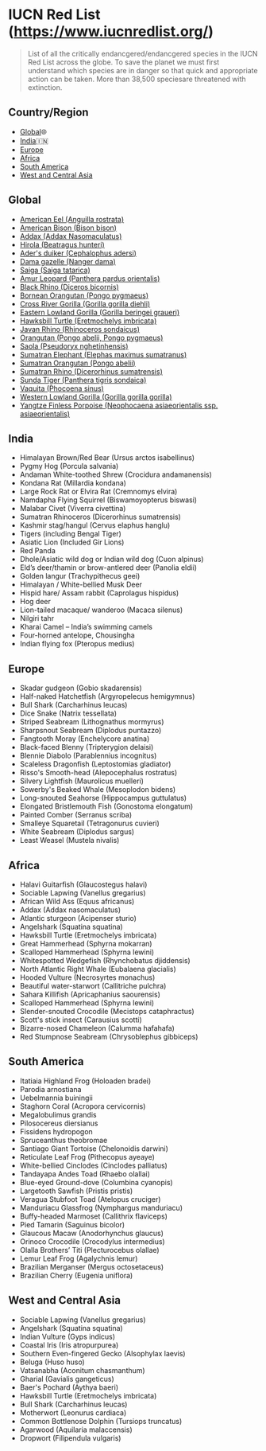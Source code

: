 # IUCN Red List (https://www.iucnredlist.org/)

> List of all the critically endancgered/endancgered species in the IUCN Red List across the globe. 
> To save the planet we must first understand which species are in danger so that quick and appropriate action can be taken.
> More than 38,500 speciesare threatened with extinction.

## Country/Region

- [Global](#global):globe_with_meridians:
- [India](#india):india:
- [Europe](#europe)
- [Africa](#africa)
- [South America](#south-america)
- [West and Central Asia](#west-and-central-asia)

## Global
- [American Eel (Anguilla rostrata)](https://www.iucnredlist.org/species/191108/121739077)
- [American Bison (Bison bison)](https://www.iucnredlist.org/species/2815/123789863)
- [Addax (Addax Nasomaculatus)](https://www.iucnredlist.org/species/512/50180603)
- [Hirola (Beatragus hunteri)](https://www.iucnredlist.org/species/6234/50185297)
- [Ader's duiker (Cephalophus adersi)](https://www.iucnredlist.org/species/4137/50182159)
- [Dama gazelle (Nanger dama)](https://www.iucnredlist.org/species/8968/50186128)
- [Saiga (Saiga tatarica)](https://www.iucnredlist.org/species/19832/50194357)
- [Amur Leopard	(Panthera pardus orientalis)](https://www.iucnredlist.org/search?query=Amur%20Leopard&searchType=species)
- [Black Rhino	(Diceros bicornis)](https://www.iucnredlist.org/species/6557/152728945)
- [Bornean Orangutan	(Pongo pygmaeus)](https://www.iucnredlist.org/species/17975/123809220)
- [Cross River Gorilla	(Gorilla gorilla diehli)](https://www.iucnredlist.org/species/39998/102326240)
- [Eastern Lowland Gorilla	(Gorilla beringei graueri)](https://www.iucnredlist.org/species/39994/115576640)
- [Hawksbill Turtle	(Eretmochelys imbricata)](https://www.iucnredlist.org/species/8005/12881238)
- [Javan Rhino	(Rhinoceros sondaicus)](https://www.iucnredlist.org/species/19495/18493900)
- [Orangutan	(Pongo abelii, Pongo pygmaeus)](https://www.iucnredlist.org/species/121097935/123797627)
- [Saola	(Pseudoryx nghetinhensis)](https://www.iucnredlist.org/species/18597/166485696)
- [Sumatran Elephant	(Elephas maximus sumatranus)](https://www.iucnredlist.org/species/7140/45818198)
- [Sumatran Orangutan	(Pongo abelii)](https://www.iucnredlist.org/species/121097935/123797627)
- [Sumatran Rhino	(Dicerorhinus sumatrensis)](https://www.iucnredlist.org/species/6553/18493355)
- [Sunda Tiger	(Panthera tigris sondaica)](https://www.iucnredlist.org/search?query=Panthera%20tigris%20sondaica&searchType=species)
- [Vaquita	(Phocoena sinus)](https://www.iucnredlist.org/species/17028/50370296)
- [Western Lowland Gorilla	(Gorilla gorilla gorilla)](https://www.iucnredlist.org/search?query=Panthera%20tigris%20sondaica&searchType=species)
- [Yangtze Finless Porpoise	(Neophocaena asiaeorientalis ssp. asiaeorientalis)](https://www.iucnredlist.org/species/43205774/45893487)


## India
- Himalayan Brown/Red Bear (Ursus arctos isabellinus)
- Pygmy Hog (Porcula salvania)
- Andaman White-toothed Shrew (Crocidura andamanensis)
- Kondana Rat (Millardia kondana)
- Large Rock Rat or Elvira Rat (Cremnomys elvira)
- Namdapha Flying Squirrel (Biswamoyopterus biswasi)
- Malabar Civet (Viverra civettina)
- Sumatran Rhinoceros (Dicerorhinus sumatrensis)
- Kashmir stag/hangul (Cervus elaphus hanglu)
- Tigers (including Bengal Tiger)
- Asiatic Lion (Included Gir Lions)
- Red Panda
- Dhole/Asiatic wild dog or Indian wild dog (Cuon alpinus)
- Eld’s deer/thamin or brow-antlered deer (Panolia eldii)
- Golden langur (Trachypithecus geei)
- Himalayan / White-bellied Musk Deer
- Hispid hare/ Assam rabbit (Caprolagus hispidus)
- Hog deer
- Lion-tailed macaque/ wanderoo (Macaca silenus)
- Nilgiri tahr
- Kharai Camel – India’s swimming camels
- Four-horned antelope, Chousingha
- Indian flying fox (Pteropus medius)

## Europe
- Skadar gudgeon (Gobio skadarensis)
- Half-naked Hatchetfish (Argyropelecus hemigymnus)
- Bull Shark (Carcharhinus leucas)
- Dice Snake (Natrix tessellata)
- Striped Seabream (Lithognathus mormyrus)
- Sharpsnout Seabream (Diplodus puntazzo)
- Fangtooth Moray (Enchelycore anatina)
- Black-faced Blenny (Tripterygion delaisi)
- Blennie Diabolo (Parablennius incognitus)
- Scaleless Dragonfish (Leptostomias gladiator)
- Risso's Smooth-head (Alepocephalus rostratus)
- Silvery Lightfish (Maurolicus muelleri)
- Sowerby's Beaked Whale (Mesoplodon bidens)
- Long-snouted Seahorse (Hippocampus guttulatus)
- Elongated Bristlemouth Fish (Gonostoma elongatum)
- Painted Comber (Serranus scriba)
- Smalleye Squaretail (Tetragonurus cuvieri)
- White Seabream (Diplodus sargus)
- Least Weasel (Mustela nivalis)

## Africa
- Halavi Guitarfish (Glaucostegus halavi)
- Sociable Lapwing (Vanellus gregarius)
- African Wild Ass (Equus africanus)
- Addax (Addax nasomaculatus)
- Atlantic sturgeon (Acipenser sturio)
- Angelshark (Squatina squatina)
- Hawksbill Turtle (Eretmochelys imbricata)
- Great Hammerhead (Sphyrna mokarran)
- Scalloped Hammerhead (Sphyrna lewini)
- Whitespotted Wedgefish (Rhynchobatus djiddensis)
- North Atlantic Right Whale (Eubalaena glacialis)
- Hooded Vulture (Necrosyrtes monachus)
- Beautiful water-starwort (Callitriche pulchra)
- Sahara Killifish (Apricaphanius saourensis)
- Scalloped Hammerhead (Sphyrna lewini)
- Slender-snouted Crocodile (Mecistops cataphractus)
- Scott's stick insect (Carausius scotti)
- Bizarre-nosed Chameleon (Calumma hafahafa)
- Red Stumpnose Seabream (Chrysoblephus gibbiceps)


## South America
- Itatiaia Highland Frog (Holoaden bradei)
- Parodia arnostiana
- Uebelmannia buiningii
- Staghorn Coral (Acropora cervicornis)
- Megalobulimus grandis
- Pilosocereus diersianus
- Fissidens hydropogon
- Spruceanthus theobromae
- Santiago Giant Tortoise (Chelonoidis darwini)
- Reticulate Leaf Frog (Pithecopus ayeaye)
- White-bellied Cinclodes (Cinclodes palliatus)
- Tandayapa Andes Toad (Rhaebo olallai)
- Blue-eyed Ground-dove (Columbina cyanopis)
- Largetooth Sawfish (Pristis pristis)
- Veragua Stubfoot Toad (Atelopus cruciger)
- Manduriacu Glassfrog (Nymphargus manduriacu)
- Buffy-headed Marmoset (Callithrix flaviceps)
- Pied Tamarin (Saguinus bicolor)
- Glaucous Macaw (Anodorhynchus glaucus)
- Orinoco Crocodile (Crocodylus intermedius)
- Olalla Brothers’ Titi (Plecturocebus olallae)
- Lemur Leaf Frog (Agalychnis lemur)
- Brazilian Merganser (Mergus octosetaceus)
- Brazilian Cherry (Eugenia uniflora)

## West and Central Asia
- Sociable Lapwing (Vanellus gregarius)
- Angelshark (Squatina squatina)
- Indian Vulture (Gyps indicus)
- Coastal Iris (Iris atropurpurea)
- Southern Even-fingered Gecko (Alsophylax laevis)
- Beluga (Huso huso)
- Vatsanabha (Aconitum chasmanthum)
- Gharial (Gavialis gangeticus)
- Baer's Pochard (Aythya baeri)
- Hawksbill Turtle (Eretmochelys imbricata)
- Bull Shark (Carcharhinus leucas)
- Motherwort (Leonurus cardiaca)
- Common Bottlenose Dolphin (Tursiops truncatus)
- Agarwood (Aquilaria malaccensis)
- Dropwort (Filipendula vulgaris)






































